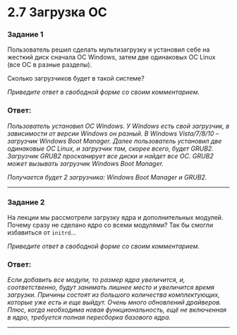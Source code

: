 # 2.7 Загрузка ОС

### Задание 1

Пользователь решил сделать мультизагрузку и установил себе на жесткий диск сначала ОС Windows, затем две одинаковых ОС Linux (все ОС в разные разделы).

Сколько загрузчиков будет в такой системе?

*Приведите ответ в свободной форме со своим комментарием.*

### Ответ:
*Пользователь установил ОС Windows. У Windows есть свой загрузчик, в зависимости от версии Windows он разный. В Windows Vista/7/8/10 – загрузчик Windows Boot Manager. Далее пользователь установил две одинаковые ОС Linux, и загрузчик там, скорее всего, будет GRUB2. Загрузчик GRUB2 просканирует все диски и найдет все ОС. GRUB2 может вызывать загрузчик Windows Boot Manager.*

*Получается будет 2 загрузчика: Windows Boot Manager и GRUB2.*

---

### Задание 2

На лекции мы рассмотрели загрузку ядра и дополнительных модулей. Почему сразу не сделано ядро со всеми модулями? Так бы смогли избавиться от `initrd`...

*Приведите ответ в свободной форме со своим комментарием.*

### Ответ:
*Если добавить все модули, то размер ядра увеличится, и, соответственно, будут занимать лишнее место и увеличится время загрузки. Причины состоят из большого количества комплектующих, которые уже есть и еще выйдут. Очень много обновлений драйверов. Плюс, когда необходима новая функциональность, ещё не включенная в ядро, требуется полная пересборка базового ядра.*

---
